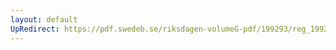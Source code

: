 ```yaml
---
layout: default
UpRedirect: https://pdf.swedeb.se/riksdagen-volumeG-pdf/199293/reg_199293/reg_199293_0229.pdf
---
```

